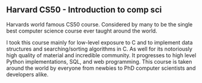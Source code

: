 ## Harvard CS50 - Introduction to comp sci  

Harvards world famous CS50 course. Considered by many to be the single best computer science course ever taught around the world.  

I took this course mainly for low-level exposure to C and to implement data structures and searching/sorting algorithms in C. As well for its notoriously high quality of material and incredible community. It progresses to high level Python implementations, SQL, and web programming. This course is taken around the world by everyone from newbies to PhD computer scientists and developers alike.
